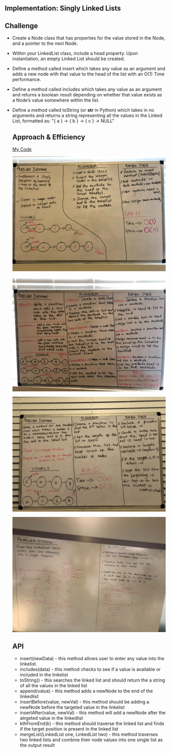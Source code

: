 ## Implementation: Singly Linked Lists

## Challenge
- Create a Node class that has properties for the value stored in the Node, and a pointer to the next Node.
- Within your LinkedList class, include a head property. Upon instantiation, an empty Linked List should be created.
- Define a method called insert which takes any value as an argument and adds a new node with that value to the head of the list with an O(1) Time performance.
- Define a method called includes which takes any value as an argument and returns a boolean result depending on whether that value exists as a Node’s value somewhere within the list.
- Define a method called toString (or __str__ in Python) which takes in no arguments and returns a string representing all the values in the Linked List, formatted as:
  "{ a } -> { b } -> { c } -> NULL"
  
  ## Approach & Efficiency
  [My Code](https://github.com/jjblues86/data-structures-and-algorithms-/blob/master/Data-Structures/src/main/java/Data/LinkedList/LinkedList.java)
  
  
  ![](../assets/LinkedList.jpg)
  
  ![](../assets/append:insertBefore:insertAfter.jpg)
  
  ![](../assets/kthFromEnd.jpg)
  
  ![](../assets/mergeList.jpg)
  
  ## API
  - insert(newData) - this method allows user to enter any value into the linkelist.
  - includes(data) - this method checks to see if a value is available or included in the linkelist
  - toString() - this searches the linked list and should return the a string of all the values in the linked list
  - append(value) - this method adds a newNode to the end of the linkedlist
  - insertBefore(value, newVal) - this method should be adding a newNode before the targeted value in the linkelist
  - insertAfter(value, newVal) - this method will add a newNode after the atrgeted value in the linkedlist
  - kthFromEnd(k) - this method should traverse the linked list and finds if the target position is present in the linked list
  - mergeList(LinkedList one, LinkedList two) - this method traverses two linked lists and combine their node values into one single list as the output result
  
  
  
  
  
